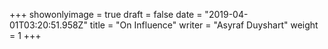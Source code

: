 +++
showonlyimage = true
draft = false
date = "2019-04-01T03:20:51.958Z"
title = "On Influence"
writer = "Asyraf Duyshart"
weight = 1
+++

